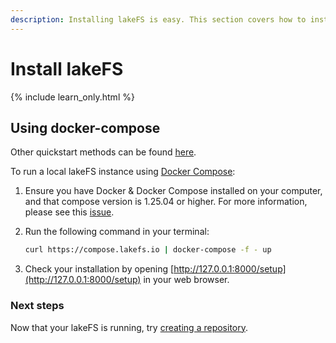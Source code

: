 ```yaml
---
description: Installing lakeFS is easy. This section covers how to install lakeFS using docker compose
---
```


# Install lakeFS

{% include learn_only.html %} 

## Using docker-compose

Other quickstart methods can be found [here](more_quickstart_options.md).

To run a local lakeFS instance using [Docker Compose](https://docs.docker.com/compose/):

1. Ensure you have Docker & Docker Compose installed on your computer, and that compose version is 1.25.04 or higher. For more information, please see this [issue](https://github.com/treeverse/lakeFS/issues/894). 

1. Run the following command in your terminal:

   ```bash
   curl https://compose.lakefs.io | docker-compose -f - up
   ```

1. Check your installation by opening [http://127.0.0.1:8000/setup](http://127.0.0.1:8000/setup) in your web browser.

### Next steps

Now that your lakeFS is running, try [creating a repository](repository.md).
